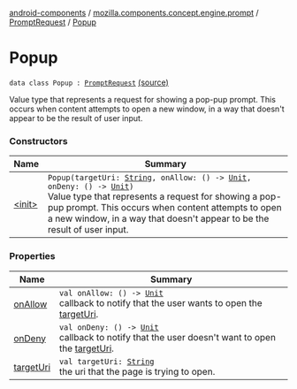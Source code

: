 [android-components](../../../index.md) / [mozilla.components.concept.engine.prompt](../../index.md) / [PromptRequest](../index.md) / [Popup](./index.md)

# Popup

`data class Popup : `[`PromptRequest`](../index.md) [(source)](https://github.com/mozilla-mobile/android-components/blob/master/components/concept/engine/src/main/java/mozilla/components/concept/engine/prompt/PromptRequest.kt#L200)

Value type that represents a request for showing a pop-pup prompt.
This occurs when content attempts to open a new window,
in a way that doesn't appear to be the result of user input.

### Constructors

| Name | Summary |
|---|---|
| [&lt;init&gt;](-init-.md) | `Popup(targetUri: `[`String`](https://kotlinlang.org/api/latest/jvm/stdlib/kotlin/-string/index.html)`, onAllow: () -> `[`Unit`](https://kotlinlang.org/api/latest/jvm/stdlib/kotlin/-unit/index.html)`, onDeny: () -> `[`Unit`](https://kotlinlang.org/api/latest/jvm/stdlib/kotlin/-unit/index.html)`)`<br>Value type that represents a request for showing a pop-pup prompt. This occurs when content attempts to open a new window, in a way that doesn't appear to be the result of user input. |

### Properties

| Name | Summary |
|---|---|
| [onAllow](on-allow.md) | `val onAllow: () -> `[`Unit`](https://kotlinlang.org/api/latest/jvm/stdlib/kotlin/-unit/index.html)<br>callback to notify that the user wants to open the [targetUri](target-uri.md). |
| [onDeny](on-deny.md) | `val onDeny: () -> `[`Unit`](https://kotlinlang.org/api/latest/jvm/stdlib/kotlin/-unit/index.html)<br>callback to notify that the user doesn't want to open the [targetUri](target-uri.md). |
| [targetUri](target-uri.md) | `val targetUri: `[`String`](https://kotlinlang.org/api/latest/jvm/stdlib/kotlin/-string/index.html)<br>the uri that the page is trying to open. |
